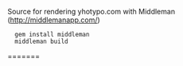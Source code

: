 Source for rendering yhotypo.com with Middleman (http://middlemanapp.com/)

```bash:
  gem install middleman
  middleman build
```
=======
